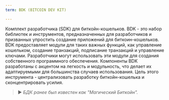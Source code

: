 ```yaml
---
term: BDK (BITCOIN DEV KIT)

---
```

Комплект разработчика (SDK) для биткойн-кошельков. BDK - это набор библиотек и инструментов, предназначенных для разработчиков и призванных упростить создание приложений для биткоин-кошельков. BDK предоставляет модули для таких важных функций, как управление кошельком, создание транзакций, подписание транзакций и управление ключами. Разработчики могут использовать эти модули для создания собственного программного обеспечения. Компоненты BDK разработаны с акцентом на легкость и модульность, что делает их адаптируемыми для большинства случаев использования. Цель этого инструмента - централизовать разработку биткойн-кошелька и сконцентрировать усилия.

> ► *БДК ранее был известен как "Магический Биткойн".*